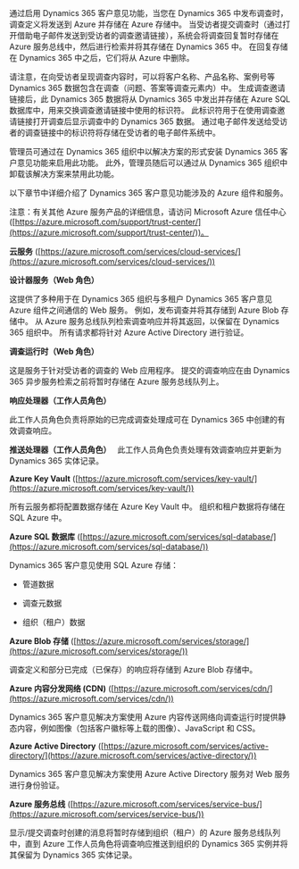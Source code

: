 通过启用 Dynamics 365 客户意见功能，当您在 Dynamics 365 中发布调查时，调查定义将发送到 Azure 并存储在 Azure 存储中。 当受访者提交调查时（通过打开借助电子邮件发送到受访者的调查邀请链接），系统会将调查回复暂时存储在 Azure 服务总线中，然后进行检索并将其存储在 Dynamics 365 中。 在回复存储在 Dynamics 365 中之后，它们将从 Azure 中删除。  
  
 请注意，在向受访者呈现调查内容时，可以将客户名称、产品名称、案例号等 Dynamics 365 数据包含在调查（问题、答案等调查元素内）中。 生成调查邀请链接后，此 Dynamics 365 数据将从 Dynamics 365 中发出并存储在 Azure SQL 数据库中，用来交换调查邀请链接中使用的标识符。 此标识符用于在使用调查邀请链接打开调查后显示调查中的 Dynamics 365 数据。 通过电子邮件发送给受访者的调查链接中的标识符将存储在受访者的电子邮件系统中。  
  
 管理员可通过在 Dynamics 365 组织中以解决方案的形式安装 Dynamics 365 客户意见功能来启用此功能。 此外，管理员随后可以通过从 Dynamics 365 组织中卸载该解决方案来禁用此功能。  
  
 以下章节中详细介绍了 Dynamics 365 客户意见功能涉及的 Azure 组件和服务。  
  
 注意：有关其他 Azure 服务产品的详细信息，请访问 Microsoft Azure 信任中心 ([https://azure.microsoft.com/support/trust-center/](https://azure.microsoft.com/support/trust-center/))。  
  
 **云服务** ([https://azure.microsoft.com/services/cloud-services/](https://azure.microsoft.com/services/cloud-services/))  
  
 **设计器服务（Web 角色）**  
  
 这提供了多种用于在 Dynamics 365 组织与多租户 Dynamics 365 客户意见 Azure 组件之间通信的 Web 服务。  例如，发布调查并将其存储到 Azure Blob 存储中。  从 Azure 服务总线队列检索调查响应并将其返回，以保留在 Dynamics 365 组织中。  所有请求都将针对 Azure Active Directory 进行验证。  
  
 **调查运行时（Web 角色）**  
  
 这是服务于针对受访者的调查的 Web 应用程序。  提交的调查响应在由 Dynamics 365 异步服务检索之前将暂时存储在 Azure 服务总线队列上。  
  
 **响应处理器（工作人员角色）**  
  
 此工作人员角色负责将原始的已完成调查处理成可在 Dynamics 365 中创建的有效调查响应。  
  
 **推送处理器（工作人员角色）**   此工作人员角色负责处理有效调查响应并更新为 Dynamics 365 实体记录。 
 
 **Azure Key Vault** ([https://azure.microsoft.com/services/key-vault/](https://azure.microsoft.com/services/key-vault/))  
  
 所有云服务都将配置数据存储在 Azure Key Vault 中。  组织和租户数据将存储在 SQL Azure 中。  
  
 **Azure SQL 数据库** ([https://azure.microsoft.com/services/sql-database/](https://azure.microsoft.com/services/sql-database/))  
  
 Dynamics 365 客户意见使用 SQL Azure 存储：  
  
-   管道数据  
  
-   调查元数据  
  
-   组织（租户）数据  
  
 **Azure Blob 存储** ([https://azure.microsoft.com/services/storage/](https://azure.microsoft.com/services/storage/))  
  
 调查定义和部分已完成（已保存）的响应将存储到 Azure Blob 存储中。  
  
 **Azure 内容分发网络 (CDN)** ([https://azure.microsoft.com/services/cdn/](https://azure.microsoft.com/services/cdn/))  
  
 Dynamics 365 客户意见解决方案使用 Azure 内容传送网络向调查运行时提供静态内容，例如图像（包括客户徽标等上载的图像）、JavaScript 和 CSS。  
  
 **Azure Active Directory** ([https://azure.microsoft.com/services/active-directory/](https://azure.microsoft.com/services/active-directory/))  
  
 Dynamics 365 客户意见解决方案使用 Azure Active Directory 服务对 Web 服务进行身份验证。  
  
 **Azure 服务总线** ([https://azure.microsoft.com/services/service-bus/](https://azure.microsoft.com/services/service-bus/))  
  
 显示/提交调查时创建的消息将暂时存储到组织（租户）的 Azure 服务总线队列中，直到 Azure 工作人员角色将调查响应推送到组织的 Dynamics 365 实例并将其保留为 Dynamics 365 实体记录。
